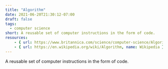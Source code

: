 ```yaml
---
title: "Algorithm"
date: 2021-06-20T21:30:12-07:00
draft: false
tags:
  - computer science
short: A reusable set of computer instructions in the form of code.
resources:
    - { url: https://www.britannica.com/science/computer-science/Algorithms-and-complexity, name: Britannica }
    - { url: https://en.wikipedia.org/wiki/Algorithm, name: Wikipedia }
---
```


A reusable set of computer instructions in the form of code.

